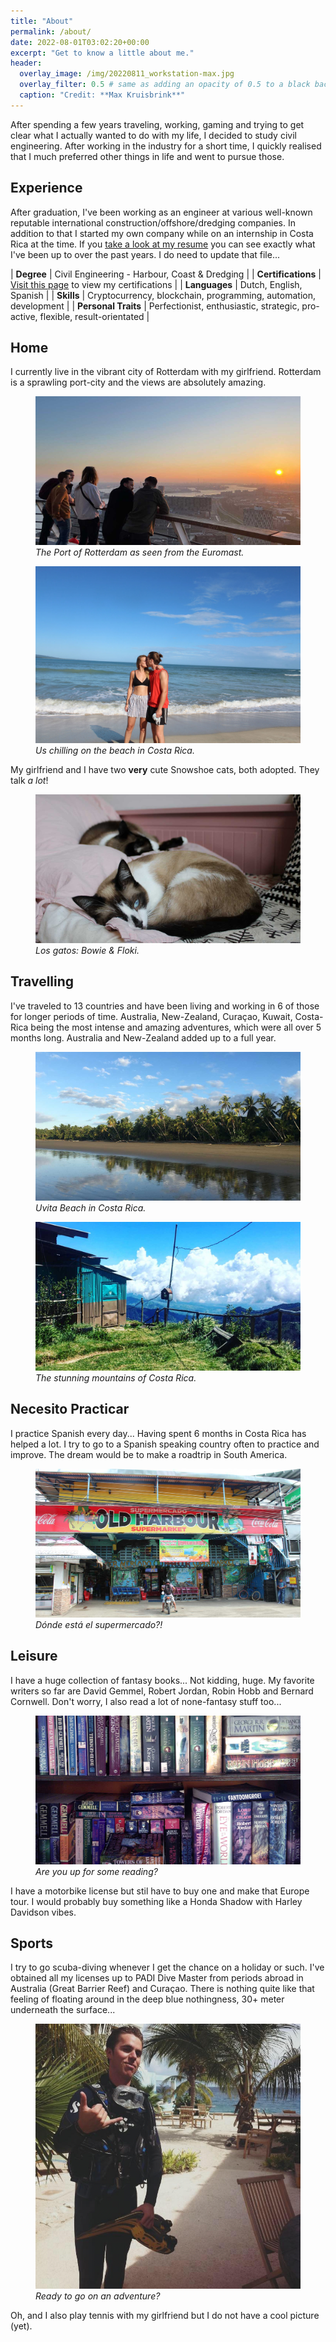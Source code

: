 ```yaml
---
title: "About"
permalink: /about/
date: 2022-08-01T03:02:20+00:00
excerpt: "Get to know a little about me."
header:
  overlay_image: /img/20220811_workstation-max.jpg
  overlay_filter: 0.5 # same as adding an opacity of 0.5 to a black background
  caption: "Credit: **Max Kruisbrink**"
---
```


>
After spending a few years traveling, working, gaming and trying to get clear what I actually wanted to do with my life, I decided to study civil engineering. After working in the industry for a short time, I quickly realised that I much preferred other things in life and went to pursue those. 

## Experience

After graduation, I've been working as an engineer at various well-known reputable international construction/offshore/dredging companies. In addition to that I started my own company while on an internship in Costa Rica at the time. If you [take a look at my resume](/assets/docs/CV_mpkruisbrink.pdf) you can see exactly what I've been up to over the past years. I do need to update that file...

>
| **Degree** | Civil Engineering - Harbour, Coast & Dredging |
| **Certifications** | [Visit this page](https://mkruisbrink.github.io/certifications) to view my certifications | 
| **Languages** | Dutch, English, Spanish |
| **Skills** | Cryptocurrency, blockchain, programming, automation, development |
| **Personal Traits** | Perfectionist, enthusiastic, strategic, pro-active, flexible, result-orientated |



## Home 

I currently live in the vibrant city of Rotterdam with my girlfriend. Rotterdam is a sprawling port-city and the views are absolutely amazing.

<figure class="align-center">
  <a href="/img/pages/about/20220804_euromast-rotterdam.jpg" title="Rotterdam Euromast Views" alt="Rotterdam Euromast Views">
  <img src="/img/pages/about/20220804_euromast-rotterdam.jpg" alt=""></a>
  <figcaption><i>The Port of Rotterdam as seen from the Euromast.</i></figcaption>
</figure>

<figure class="align-center">
  <a href="/img/pages/about/20220804_max-jade-beach-costa-rica.jpg" title="Romance at the beach..." alt="Us on the beach in Costa Rica">
  <img src="/img/pages/about/20220804_max-jade-beach-costa-rica.jpg" alt=""></a>
  <figcaption><i>Us chilling on the beach in Costa Rica.</i></figcaption>
</figure>


My girlfriend and I have two **very** cute Snowshoe cats, both adopted. They talk *a lot*!

<figure class="align-center">
  <a href="/img/pages/about/20220804_floki-bowie.jpg" title="Two Snowshoe Cats: Bowie & Floki" alt="Two Snowshoe Cats: Bowie & Floki">
  <img src="/img/pages/about/20220804_floki-bowie.jpg" alt=""></a>
  <figcaption><i>Los gatos: Bowie & Floki.</i></figcaption>
</figure>

## Travelling

I've traveled to 13 countries and have been living and working in 6 of those for longer periods of time. Australia, New-Zealand, Curaçao, Kuwait, Costa-Rica being the most intense and amazing adventures, which were all over 5 months long. Australia and New-Zealand added up to a full year.

<figure class="align-center">
  <a href="/img/pages/about/20220804_uvita-costa-rica.jpg" title="Uvita, Costa Rica" alt="Costa Rica Whale Beach: Uvita!">
  <img src="/img/pages/about/20220804_uvita-costa-rica.jpg" alt=""></a>
  <figcaption><i>Uvita Beach in Costa Rica.</i></figcaption>
</figure>

<figure class="align-center">
    <a href="/img/pages/about/20220804_mountains-costa-rica.jpg" title="Mountains in Costa Rica" alt="Mountains in Costa Rica">
    <img src="/img/pages/about/20220804_mountains-costa-rica.jpg"></a>
    <figcaption><i>The stunning mountains of Costa Rica.</i></figcaption>
</figure>

## Necesito Practicar

I practice Spanish every day... Having spent 6 months in Costa Rica has helped a lot. I try to go to a Spanish speaking country often to practice and improve. The dream would be to make a roadtrip in South America. 


<figure class="align-center">
    <a href="/img/pages/about/20220804_supermarket-costa-rica.jpg" title="Costa Rica Supermarket" alt="Costa Rica Supermarket">
    <img src="/img/pages/about/20220804_supermarket-costa-rica.jpg"></a>
    <figcaption><i>Dónde está el supermercado?!</i></figcaption>
</figure>

## Leisure

I have a huge collection of fantasy books... Not kidding, huge. My favorite writers so far are David Gemmel, Robert Jordan, Robin Hobb and Bernard Cornwell. Don't worry, I also read a lot of none-fantasy stuff too...

<figure class="align-center">
    <a href="/img/pages/about/20220804_book-collection.jpg" title="Fantasy Book Collection" alt="Fantasy Book Collection">
    <img src="/img/pages/about/20220804_book-collection.jpg"></a>
    <figcaption><i>Are you up for some reading?</i></figcaption>
</figure>

I have a motorbike license but stil have to buy one and make that Europe tour. I would probably buy something like a Honda Shadow with Harley Davidson vibes.

## Sports

I try to go scuba-diving whenever I get the chance on a holiday or such. I've obtained all my licenses up to PADI Dive Master from periods abroad in Australia (Great Barrier Reef) and Curaçao. There is nothing quite like that feeling of floating around in the deep blue nothingness, 30+ meter underneath the surface...

<figure class="align-center">
    <a href="/img/pages/about/20220804_scuba-diving-curacao.jpg" title="Scuba Lodge Curacao" alt="Scuba Lodge Curacao">
    <img src="/img/pages/about/20220804_scuba-diving-curacao.jpg"></a>
    <figcaption><i>Ready to go on an adventure?</i></figcaption>
</figure>

Oh, and I also play tennis with my girlfriend but I do not have a cool picture (yet).

